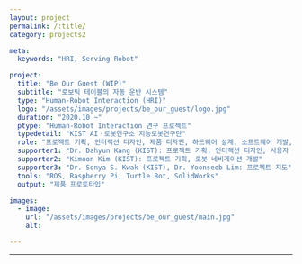 ```yaml
---
layout: project
permalink: /:title/
category: projects2

meta:
  keywords: "HRI, Serving Robot"

project:
  title: "Be Our Guest (WIP)"
  subtitle: "로보틱 테이블의 자동 운반 시스템"
  type: "Human-Robot Interaction (HRI)"
  logo: "/assets/images/projects/be_our_guest/logo.jpg"
  duration: "2020.10 ~"
  ptype: "Human-Robot Interaction 연구 프로젝트"
  typedetail: "KIST AIㆍ로봇연구소 지능로봇연구단"
  role: "프로젝트 기획, 인터랙션 디자인, 제품 디자인, 하드웨어 설계, 소프트웨어 개발, 기구 설계, 사용자 조사"
  supporter1: "Dr. Dahyun Kang (KIST): 프로젝트 기획, 인터랙션 디자인, 사용자 조사"
  supporter2: "Kimoon Kim (KIST): 프로젝트 기획, 로봇 네비게이션 개발"
  supporter3: "Dr. Sonya S. Kwak (KIST), Dr. Yoonseob Lim: 프로젝트 지도"
  tools: "ROS, Raspberry Pi, Turtle Bot, SolidWorks"
  output: "제품 프로토타입"

images:
  - image:
    url: "/assets/images/projects/be_our_guest/main.jpg"
    alt:

---
```

---
<br>
